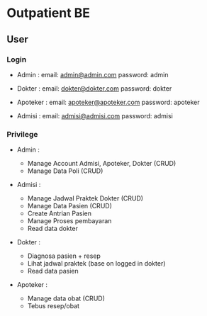# Outpatient BE

## User
### Login
- Admin : 
    email: admin@admin.com
    password: admin

- Dokter : 
    email: dokter@dokter.com
    password: dokter
    
- Apoteker : 
    email: apoteker@apoteker.com
    password: apoteker

- Admisi : 
    email: admisi@admisi.com
    password: admisi

### Privilege
- Admin :
    - Manage Account Admisi, Apoteker, Dokter (CRUD)
    - Manage Data Poli (CRUD)

- Admisi : 
    - Manage Jadwal Praktek Dokter (CRUD)
    - Manage Data Pasien (CRUD)
    - Create Antrian Pasien
    - Manage Proses pembayaran
    - Read data dokter

- Dokter : 
    - Diagnosa pasien + resep
    - Lihat jadwal praktek (base on logged in dokter)
    - Read data pasien
    
- Apoteker : 
    - Manage data obat (CRUD)
    - Tebus resep/obat
